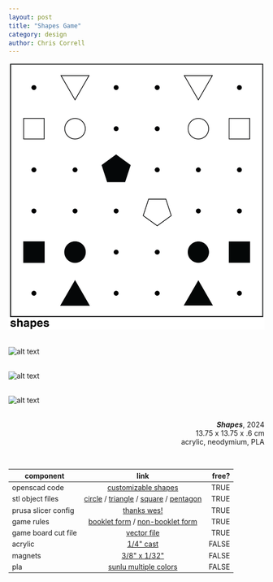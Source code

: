 ```yaml
--- 
layout: post
title: "Shapes Game" 
category: design
author: Chris Correll
--- 
```


![alt text](<../assets/images/shapes/shapes directions 1st page.png>)
<br> 
<br> 

![alt text](../assets/images/shapes/shapes-directions-2.png) 
<br> 
<br> 

 ![alt text](../assets/images/shapes/shapes1.png)
<br>
<br>

![alt text](../assets/images/shapes/shapes-directions-1.png) 
<br> 
<br> 



<p align='right'> 
<b><i>Shapes</i></b>, 2024
<br> 
13.75 x 13.75 x .6 cm 
<br> 
acrylic, neodymium, PLA
 </p>

<br> 
 

| component        | link           | free?  |
| ------------- |:-------------:| -----:|
|  openscad code     | [customizable shapes](https://drive.google.com/file/d/1NlViMoKxzEmlUmn9QoGL-HaNxClWgioe/view?usp=drive_link) | TRUE |
|  stl object files     |  [circle](https://drive.google.com/file/d/1aAmXIAXHhGTstCcFfRg2qA_pUvdPnis5/view?usp=sharing) / [triangle](https://drive.google.com/file/d/1OcTPCTwuIAH-YMYOaz9JQEfkYNNJG7-S/view?usp=sharing) / [square](https://drive.google.com/file/d/1nrYi6tq541mpW80EHoqYeTTAAurqADCv/view?usp=sharing) / [pentagon](https://drive.google.com/file/d/1zDHtspM6LTw0lKhgvb-WKohvEsgOGKn4/view?usp=sharing)     |   TRUE |
|  prusa slicer config  |  [thanks wes!](https://drive.google.com/file/d/156Y16WaWXex6S6XAyAtGZ1bsZrAerMX0/view?usp=drive_link)  |  TRUE  |
| game rules | [booklet form](https://drive.google.com/file/d/1O20vV5DyVNcbbyRY87SQOS5UQCeM_AAw/view?usp=sharing) / [non-booklet form](https://drive.google.com/file/d/1Igd95IzPAxNOPWaCtxPYfuxmM_k8zGNz/view?usp=sharing) | TRUE |
| game board cut file | [vector file](https://drive.google.com/file/d/1plDVhk2HW4ygSBNefEHXdQUMztZSUzrk/view?usp=sharing) | TRUE |
| acrylic | [1/4" cast](https://www.estreetplastics.com/Clear-Plexiglass-Acrylic-1-4-inch-Thick-p/x-100250.htm) | FALSE |
| magnets |  [3/8" x 1/32"](https://www.magnet4less.com/strong-n52-neodymium-rare-earth-magnet-3-8-in-x-1-32-in-disc)      |    FALSE |
| pla |   [sunlu multiple colors](https://www.amazon.com/SUNLU-Filament-Toughness-Printing-Dimensional/dp/B0CCHH3TMC/ref=sr_1_3?crid=1GI3AAX8HMALD&dib=eyJ2IjoiMSJ9.LOzirIa3t6qp65mrd8T2Thu5KsNnownsNU6bYexc5Pl0iwaEELePqwpRZnIRTggzpqLysYcUFaFZH0wnOxpjg8AVPPyTfIQZWf2jyi2f2i6wpZaToiaHetbTNcigzPaUeM0BythlRibXnVM3mqpbubDUxHw7dj_ZJMs2dA_qvYlAeqkn002u5aWxP6F7fpDcF1huKEgBp6dWi2zvJEMX2pr5XVN3vpgNU2hFijEa2_I.y8QjSouwxp833e_0jWXqw_73geIK27d2kBcjCE91roI&dib_tag=se&keywords=SUNLU+PLA&qid=1727975175&sprefix=sunlu+pla%2Caps%2C236&sr=8-3)     |    FALSE |
